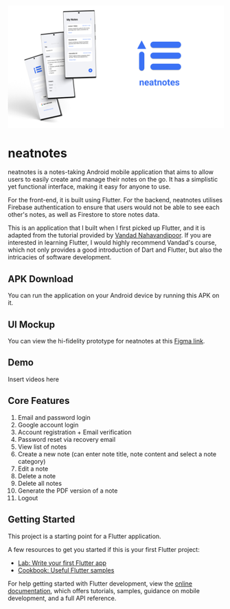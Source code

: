 <img src="assets/readme_images/readme-splash.png" width="700" />

# neatnotes

neatnotes is a notes-taking Android mobile application that aims to allow users to easily create and manage their notes on the go. It has a simplistic yet functional interface, making it easy
for anyone to use.

For the front-end, it is built using Flutter. For the backend, neatnotes utilises Firebase authentication to ensure that users would not be able to see each other's notes, as well as Firestore to store notes data.

This is an application that I built when I first picked up Flutter, and it is adapted from the tutorial provided by [Vandad Nahavandipoor](https://www.youtube.com/watch?v=VPvVD8t02U8). If you are interested in learning Flutter, I would highly recommend Vandad's course, which not only provides a good introduction of Dart and Flutter, but also the intricacies of software development.

## APK Download
You can run the application on your Android device by running this APK on it.


## UI Mockup
You can view the hi-fidelity prototype for neatnotes at this [Figma link](https://www.figma.com/file/PPykJwYKVNBqVYFTJwzMPw/NeatNotes?type=design&node-id=0%3A1&t=9VcbUMcaPIIuP8sx-1).

## Demo
Insert videos here

## Core Features
1. Email and password login
2. Google account login
3. Account registration + Email verification
4. Password reset via recovery email
5. View list of notes
6. Create a new note (can enter note title, note content and select a note category)
7. Edit a note
8. Delete a note
9. Delete all notes
10. Generate the PDF version of a note
11. Logout



## Getting Started

This project is a starting point for a Flutter application.

A few resources to get you started if this is your first Flutter project:

- [Lab: Write your first Flutter app](https://docs.flutter.dev/get-started/codelab)
- [Cookbook: Useful Flutter samples](https://docs.flutter.dev/cookbook)

For help getting started with Flutter development, view the
[online documentation](https://docs.flutter.dev/), which offers tutorials,
samples, guidance on mobile development, and a full API reference.
